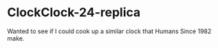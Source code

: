 # ClockClock-24-replica
Wanted to see if I could cook up a similar clock that Humans Since 1982 make.
